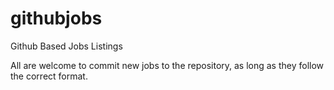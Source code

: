 # githubjobs
Github Based Jobs Listings

All are welcome to commit new jobs to the repository, as long as they follow the correct format.
